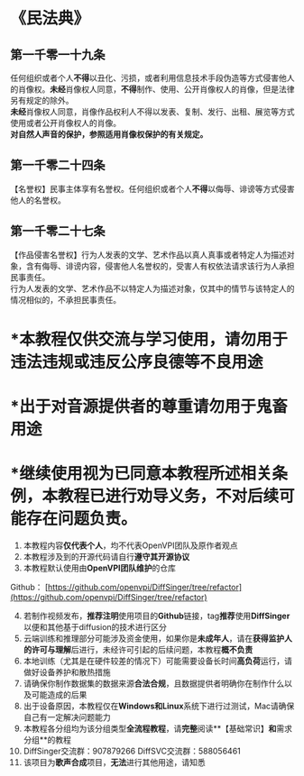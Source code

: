 <a name="rzlD7"></a>
#  《民法典》
<a name="mFDCD"></a>
## 第一千零一十九条 
任何组织或者个人**不得**以丑化、污损，或者利用信息技术手段伪造等方式侵害他人的肖像权。**未经**肖像权人同意，**不得**制作、使用、公开肖像权人的肖像，但是法律另有规定的除外。<br />**未经**肖像权人同意，肖像作品权利人不得以发表、复制、发行、出租、展览等方式使用或者公开肖像权人的肖像。<br />**对自然人声音的保护，参照适用肖像权保护的有关规定。**
<a name="EcfSX"></a>
##  第一千零二十四条 
【名誉权】民事主体享有名誉权。任何组织或者个人**不得**以侮辱、诽谤等方式侵害他人的名誉权。  
<a name="Oa9bL"></a>
##  第一千零二十七条
【作品侵害名誉权】行为人发表的文学、艺术作品以真人真事或者特定人为描述对象，含有侮辱、诽谤内容，侵害他人名誉权的，受害人有权依法请求该行为人承担民事责任。<br />行为人发表的文学、艺术作品不以特定人为描述对象，仅其中的情节与该特定人的情况相似的，不承担民事责任。  
<a name="VTkYl"></a>
# *本教程仅供交流与学习使用，请勿用于违法违规或违反公序良德等不良用途
<a name="Icr6I"></a>
# *出于对音源提供者的尊重请勿用于鬼畜用途
<a name="IemWM"></a>
# *继续使用视为已同意本教程所述相关条例，本教程已进行劝导义务，不对后续可能存在问题负责。

1. 本教程内容**仅代表个人**，均不代表OpenVPI团队及原作者观点
2. 本教程涉及到的开源代码请自行**遵守其开源协议**
3. 本教程默认使用由**OpenVPI团队维护**的仓库

Github： [https://github.com/openvpi/DiffSinger/tree/refactor](https://github.com/openvpi/DiffSinger/tree/refactor)

4. 若制作视频发布，**推荐注明**使用项目的**Github**链接，tag**推荐**使用**DiffSinger**以便和其他基于diffusion的技术进行区分
5. 云端训练和推理部分可能涉及资金使用，如果你是**未成年人**，请在**获得监护人的许可与理解**后进行，未经许可引起的后续问题，本教程**概不负责**
6. 本地训练（尤其是在硬件较差的情况下）可能需要设备长时间**高负荷**运行，请做好设备养护和散热措施
7. 请确保你制作数据集的数据来源**合法合规**，且数据提供者明确你在制作什么以及可能造成的后果
8. 出于设备原因，本教程仅在**Windows和Linux**系统下进行过测试，Mac请确保自己有一定解决问题能力
9. 本教程各分组均为该分组类型**全流程教程**，请**完整**阅读**【基础常识】**和**需求分组**的教程
10. DiffSinger交流群：907879266    DiffSVC交流群：588056461
11. 该项目为**歌声合成**项目，**无法**进行其他用途，请知悉
